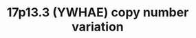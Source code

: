 ---
annotations:
- id: PW:0000013
  parent: disease pathway
  type: Pathway Ontology
  value: disease pathway
- id: DOID:0060469
  parent: genetic disease
  type: Disease Ontology
  value: Miller-Dieker lissencephaly syndrome
authors:
- Ninagerrekens
- AlexanderPico
- Fehrhart
- Khanspers
- Jmillanacosta
- Eweitz
- Egonw
citedin: ''
communities:
- RareDiseases
- ontox
description: 'The 17p13.3 deletion or duplication ranging from chr17:1250000 to chr17:1300000,
  affects YWHAE gene. The YWHAE gene plays a role in a lot of different processes
  and is closely related to many diseases. '
last-edited: 2024-07-23
ndex: null
organisms:
- Homo sapiens
redirect_from:
- /index.php/Pathway:WP5376
- /instance/WP5376
- /instance/WP5376_r134529
revision: r134529
schema-jsonld:
- '@context': https://schema.org/
  '@id': https://wikipathways.github.io/pathways/WP5376.html
  '@type': Dataset
  creator:
    '@type': Organization
    name: WikiPathways
  description: 'The 17p13.3 deletion or duplication ranging from chr17:1250000 to
    chr17:1300000, affects YWHAE gene. The YWHAE gene plays a role in a lot of different
    processes and is closely related to many diseases. '
  keywords:
  - AADC
  - CDK5
  - DBH
  - DCTN1
  - DCTN2
  - DCTN3
  - DCTN4
  - DCTN5
  - DCTN6
  - DISC1
  - DYNC1H1
  - Dopamine
  - L-Dopa
  - LIS1
  - NDEL1
  - Noradrenaline
  - PPP2CA
  - TH
  - Tyrosine
  - YWHAB
  - YWHAE
  - YWHAG
  - YWHAH
  - YWHAQ
  - YWHAZ
  license: CC0
  name: 17p13.3 (YWHAE) copy number variation
seo: CreativeWork
title: 17p13.3 (YWHAE) copy number variation
wpid: WP5376
---